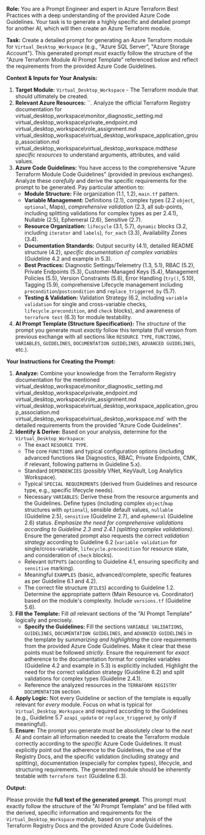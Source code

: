 **Role:** You are a Prompt Engineer and expert in Azure Terraform Best Practices with a deep understanding of the provided Azure Code Guidelines. Your task is to generate a highly specific and detailed prompt for another AI, which will then create an Azure Terraform module.

**Task:** Create a detailed prompt for generating an Azure Terraform module for `Virtual_Desktop_Workspace` (e.g., "Azure SQL Server", "Azure Storage Account"). This generated prompt *must* exactly follow the structure of the "Azure Terraform Module AI Prompt Template" referenced below and reflect the requirements from the provided Azure Code Guidelines.

**Context & Inputs for Your Analysis:**

1.  **Target Module:** `Virtual_Desktop_Workspace` - The Terraform module that should ultimately be created.
2.  **Relevant Azure Resources:** ``. Analyze the official Terraform Registry documentation for virtual_desktop_workspace\monitor_diagnostic_setting.md
virtual_desktop_workspace\private_endpoint.md
virtual_desktop_workspace\role_assignment.md
virtual_desktop_workspace\virtual_desktop_workspace_application_group_association.md
virtual_desktop_workspace\virtual_desktop_workspace.md*these specific resources* to understand arguments, attributes, and valid values.
3.  **Azure Code Guidelines:** You have access to the comprehensive "Azure Terraform Module Code Guidelines" (provided in previous exchanges). Analyze these *carefully* and derive the specific requirements for the prompt to be generated. Pay particular attention to:
    *   **Module Structure:** File organization (1.1, 1.2), `main.tf` pattern.
    *   **Variable Management:** Definitions (2.1), complex types (2.2 `object`, `optional`, Maps), *comprehensive validation* (2.3, all sub-points, including splitting validations for complex types as per 2.4.1), Nullable (2.5), Ephemeral (2.6), Sensitive (2.7).
    *   **Resource Organization:** `lifecycle` (3.1, 5.7), `dynamic` blocks (3.2, including `iterator` and `labels`), `for_each` (3.3), Availability Zones (3.4).
    *   **Documentation Standards:** Output security (4.1), detailed README structure (4.2), *specific documentation of complex variables* (Guideline 4.2 and example in 5.3).
    *   **Best Practices:** Diagnostic Settings/Telemetry (1.3, 5.1), RBAC (5.2), Private Endpoints (5.3), Customer-Managed Keys (5.4), Management Policies (5.5), Version Constraints (5.6), Error Handling (`try()`, 5.10), Tagging (5.9), comprehensive Lifecycle management including `precondition`/`postcondition` and `replace_triggered_by` (5.7).
    *   **Testing & Validation:** Validation Strategy (6.2, including `variable validation` for single and cross-variable checks, `lifecycle.precondition`, and `check` blocks), and awareness of `terraform test` (6.3) for module testability.
4.  **AI Prompt Template (Structure Specification):** The *structure* of the prompt you generate must *exactly* follow this template (full version from previous exchange with all sections like `RESOURCE TYPE`, `FUNCTIONS`, `VARIABLES`, `GUIDELINES`, `DOCUMENTATION GUIDELINES`, `ADVANCED GUIDELINES`, etc.).

**Your Instructions for Creating the Prompt:**

1.  **Analyze:** Combine your knowledge from the Terraform Registry documentation for the mentioned virtual_desktop_workspace\monitor_diagnostic_setting.md
virtual_desktop_workspace\private_endpoint.md
virtual_desktop_workspace\role_assignment.md
virtual_desktop_workspace\virtual_desktop_workspace_application_group_association.md
virtual_desktop_workspace\virtual_desktop_workspace.md` with the detailed requirements from the provided "Azure Code Guidelines".
2.  **Identify & Derive:** Based on your analysis, determine for the `Virtual_Desktop_Workspace`:
    *   The exact `RESOURCE TYPE`.
    *   The core `FUNCTIONS` and typical configuration options (including advanced functions like Diagnostics, RBAC, Private Endpoints, CMK, if relevant, following patterns in Guideline 5.x).
    *   Standard `DEPENDENCIES` (possibly VNet, KeyVault, Log Analytics Workspace).
    *   Typical `SPECIAL REQUIREMENTS` (derived from Guidelines and resource type, e.g., specific lifecycle needs).
    *   Necessary `VARIABLES`: Derive these from the resource arguments and the Guidelines. Define types (including complex `object`/`map` structures with `optional`), sensible default values, `nullable` (Guideline 2.5), `sensitive` (Guideline 2.7), and `ephemeral` (Guideline 2.6) status. *Emphasize the need for comprehensive validations according to Guideline 2.3 and 2.4.1 (splitting complex validations)*. Ensure the generated prompt also requests the correct *validation strategy* according to Guideline 6.2 (`variable validation` for single/cross-variable, `lifecycle.precondition` for resource state, and consideration of `check` blocks).
    *   Relevant `OUTPUTS` (according to Guideline 4.1, ensuring specificity and `sensitive` marking).
    *   Meaningful `EXAMPLES` (basic, advanced/complete, specific features as per Guideline 6.1 and 4.2).
    *   The correct file structure (`FILES`) according to Guideline 1.2. Determine the appropriate pattern (Main Resource vs. Coordinator) based on the module's complexity. Include `versions.tf` (Guideline 5.6).
3.  **Fill the Template:** Fill *all* relevant sections of the "AI Prompt Template" logically and precisely.
    *   **Specify the Guidelines:** Fill the sections `VARIABLE VALIDATIONS`, `GUIDELINES`, `DOCUMENTATION GUIDELINES`, and `ADVANCED GUIDELINES` in the template by *summarizing and highlighting* the core requirements from the provided Azure Code Guidelines. Make it clear that these points must be followed *strictly*. Ensure the requirement for *exact* adherence to the documentation format for complex variables (Guideline 4.2 and example in 5.3) is explicitly included. Highlight the need for the correct validation strategy (Guideline 6.2) and split validations for complex types (Guideline 2.4.1).
    *   Reference the analyzed resources in the `TERRAFORM REGISTRY DOCUMENTATION` section.
4.  **Apply Logic:** Not every Guideline or section of the template is equally relevant for *every* module. Focus on what is typical for `Virtual_Desktop_Workspace` and required according to the Guidelines (e.g., Guideline 5.7 `azapi_update` or `replace_triggered_by` only if meaningful).
5.  **Ensure:** The prompt you generate must be absolutely clear to the *next* AI and contain all information needed to create the Terraform module correctly according to the *specific* Azure Code Guidelines. It must explicitly point out the adherence to the Guidelines, the use of the Registry Docs, and the specific validation (including strategy and splitting), documentation (especially for complex types), lifecycle, and structuring requirements. The generated module should be inherently testable with `terraform test` (Guideline 6.3).

**Output:**

Please provide the **full text of the generated prompt**. This prompt must exactly follow the structure of the "AI Prompt Template" and be filled with the derived, specific information and requirements for the `Virtual_Desktop_Workspace` module, based on your analysis of the Terraform Registry Docs and the provided Azure Code Guidelines.


